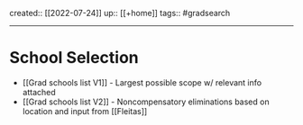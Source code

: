 ---
---
created:: [[2022-07-24]]
up:: [[+home]]
tags:: #gradsearch 
***
# School Selection
- [[Grad schools list V1]] - Largest possible scope w/ relevant info attached
- [[Grad schools list V2]] - Noncompensatory eliminations based on location and input from [[Fleitas]]